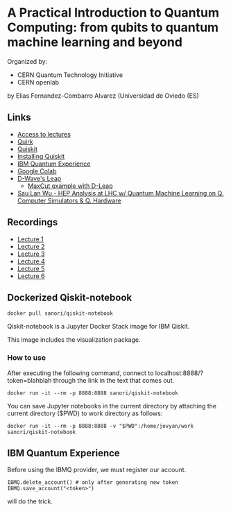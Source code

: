 # A Practical Introduction to Quantum Computing: from qubits to quantum machine learning and beyond

Organized by:

- CERN Quantum Technology Initiative
- CERN openlab

by Elias Fernandez-Combarro Alvarez (Universidad de Oviedo (ES)

## Links

- [Access to lectures](https://indico.cern.ch/event/970903/)
- [Quirk](https://algassert.com/quirk)
- [Quiskit](https://qiskit.org/)
- [Installing Quiskit](https://qiskit.org/documentation/install.html)
- [IBM Quantum Experience](https://quantum-computing.ibm.com/)
- [Google Colab](https://colab.research.google.com/)
- [D-Wave's Leap](https://www.dwavesys.com/take-leap)
  - [MaxCut example with D-Leap](https://bit.ly/3dPos2L)
- [Sau Lan Wu - HEP Analysis at LHC w/ Quantum Machine Learning on Q. Computer Simulators & Q. Hardware](https://youtu.be/rwZrmSs2nO8)

## Recordings

- [Lecture 1](https://youtu.be/jwHM8AHOtJ0)
- [Lecture 2](https://youtu.be/SPQ-rvtaREs)
- [Lecture 3](https://youtu.be/wX_vmpbQGU4)
- [Lecture 4](https://youtu.be/a7L2m2qlEIw)
- [Lecture 5](https://youtu.be/LFewKe_tWME)
- [Lecture 6](https://youtu.be/I6xnxUSubD0)

## Dockerized Qiskit-notebook

    docker pull sanori/qiskit-notebook

Qiskit-notebook is a Jupyter Docker Stack image for IBM Qiskit.

This image includes the visualization package.

### How to use

After executing the following command, connect to localhost:8888/?token=blahblah through the link in the text that comes out.

    docker run -it --rm -p 8888:8888 sanori/qiskit-notebook

You can save Jupyter notebooks in the current directory by attaching the current directory ($PWD) to work directory as follows:

    docker run -it --rm -p 8888:8888 -v "$PWD":/home/jovyan/work sanori/qiskit-notebook

## IBM Quantum Experience

Before using the IBMQ provider, we must register our account.

    IBMQ.delete_account() # only after generating new token
    IBMQ.save_account("<token>")

will do the trick.
